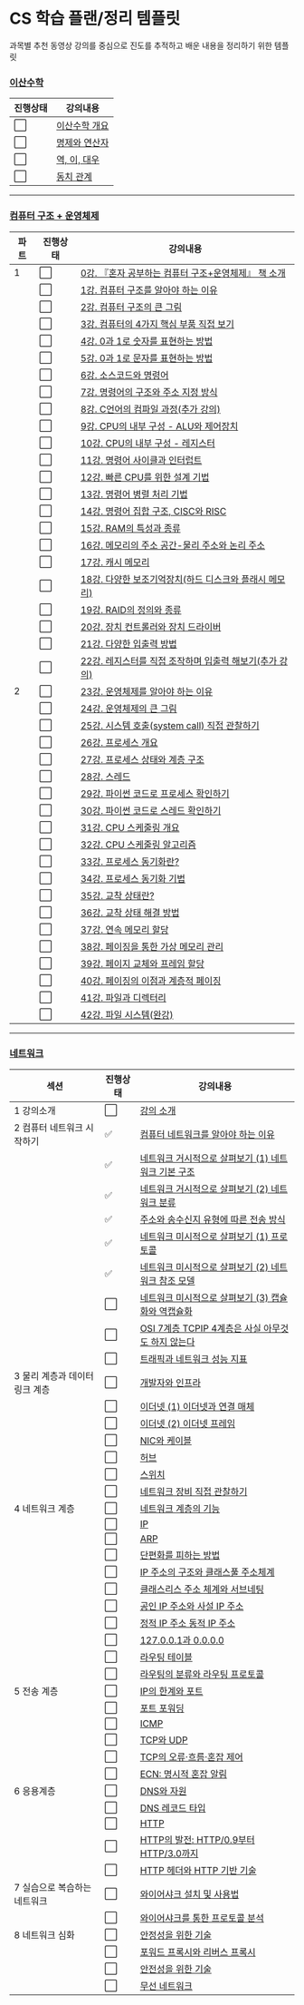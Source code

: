 # CS 학습 플랜/정리 템플릿

과목별 추천 동영상 강의를 중심으로 진도를 추적하고 배운 내용을 정리하기 위한 템플릿

### [이산수학](이산수학)

| 진행상태             | 강의내용                                   |
| -------------------- | ------------------------------------------ |
| :white_large_square: | [이산수학 개요](이산수학/이산수학-개요.md) |
| :white_large_square: | [명제와 연산자](이산수학/명제와-연산자.md) |
| :white_large_square: | [역, 이, 대우](이산수학/역-이-대우.md)     |
| :white_large_square: | [동치 관계](이산수학/동치-관계.md)         |

---

### [컴퓨터 구조 + 운영체제](컴퓨터구조+운영체제)

| 파트 | 진행상태             | 강의내용                                                                                                                      |
| ---- | -------------------- | ----------------------------------------------------------------------------------------------------------------------------- |
| 1    | :white_large_square: | [0강. 『혼자 공부하는 컴퓨터 구조+운영체제』 책 소개](컴퓨터구조+운영체제/0강-책-소개.md)                                     |
|      | :white_large_square: | [1강. 컴퓨터 구조를 알아야 하는 이유](컴퓨터구조+운영체제/1강-컴퓨터-구조를-알아야-하는-이유.md)                              |
|      | :white_large_square: | [2강. 컴퓨터 구조의 큰 그림](컴퓨터구조+운영체제/2강-컴퓨터-구조의-큰-그림.md)                                                |
|      | :white_large_square: | [3강. 컴퓨터의 4가지 핵심 부품 직접 보기](컴퓨터구조+운영체제/3강-컴퓨터의-4가지-핵심-부품-직접-보기.md)                      |
|      | :white_large_square: | [4강. 0과 1로 숫자를 표현하는 방법](컴퓨터구조+운영체제/4강-0과-1로-숫자를-표현하는-방법.md)                                  |
|      | :white_large_square: | [5강. 0과 1로 문자를 표현하는 방법](컴퓨터구조+운영체제/5강-0과-1로-문자를-표현하는-방법.md)                                  |
|      | :white_large_square: | [6강. 소스코드와 명령어](컴퓨터구조+운영체제/6강-소스코드와-명령어.md)                                                        |
|      | :white_large_square: | [7강. 명령어의 구조와 주소 지정 방식](컴퓨터구조+운영체제/7강-명령어의-구조와-주소-지정-방식.md)                              |
|      | :white_large_square: | [8강. C언어의 컴파일 과정(추가 강의)](컴퓨터구조+운영체제/8강-C언어의-컴파일-과정.md)                                         |
|      | :white_large_square: | [9강. CPU의 내부 구성 - ALU와 제어장치](컴퓨터구조+운영체제/9강-CPU의-내부-구성-ALU와-제어장치.md)                            |
|      | :white_large_square: | [10강. CPU의 내부 구성 - 레지스터](컴퓨터구조+운영체제/10강-CPU의-내부-구성-레지스터.md)                                      |
|      | :white_large_square: | [11강. 명령어 사이클과 인터럽트](컴퓨터구조+운영체제/11강-명령어-사이클과-인터럽트.md)                                        |
|      | :white_large_square: | [12강. 빠른 CPU를 위한 설계 기법](컴퓨터구조+운영체제/12강-빠른-CPU를-위한-설계-기법.md)                                      |
|      | :white_large_square: | [13강. 명령어 병렬 처리 기법](컴퓨터구조+운영체제/13강-명령어-병렬-처리-기법.md)                                              |
|      | :white_large_square: | [14강. 명령어 집합 구조, CISC와 RISC](컴퓨터구조+운영체제/14강-명령어-집합-구조-CISC와-RISC.md)                               |
|      | :white_large_square: | [15강. RAM의 특성과 종류](컴퓨터구조+운영체제/15강-RAM의-특성과-종류.md)                                                      |
|      | :white_large_square: | [16강. 메모리의 주소 공간-물리 주소와 논리 주소](컴퓨터구조+운영체제/16강-메모리의-주소-공간-물리-주소와-논리-주소.md)        |
|      | :white_large_square: | [17강. 캐시 메모리](컴퓨터구조+운영체제/17강-캐시-메모리.md)                                                                  |
|      | :white_large_square: | [18강. 다양한 보조기억장치(하드 디스크와 플래시 메모리)](컴퓨터구조+운영체제/18강-다양한-보조기억장치.md)                     |
|      | :white_large_square: | [19강. RAID의 정의와 종류](컴퓨터구조+운영체제/19강-RAID의-정의와-종류.md)                                                    |
|      | :white_large_square: | [20강. 장치 컨트롤러와 장치 드라이버](컴퓨터구조+운영체제/20강-장치-컨트롤러와-장치-드라이버.md)                              |
|      | :white_large_square: | [21강. 다양한 입출력 방법](컴퓨터구조+운영체제/21강-다양한-입출력-방법.md)                                                    |
|      | :white_large_square: | [22강. 레지스터를 직접 조작하며 입출력 해보기(추가 강의)](컴퓨터구조+운영체제/22강-레지스터를-직접-조작하며-입출력-해보기.md) |
| 2    | :white_large_square: | [23강. 운영체제를 알아야 하는 이유](컴퓨터구조+운영체제/23강-운영체제를-알아야-하는-이유.md)                                  |
|      | :white_large_square: | [24강. 운영체제의 큰 그림](컴퓨터구조+운영체제/24강-운영체제의-큰-그림.md)                                                    |
|      | :white_large_square: | [25강. 시스템 호출(system call) 직접 관찰하기](컴퓨터구조+운영체제/25강-시스템-호출-직접-관찰하기.md)                         |
|      | :white_large_square: | [26강. 프로세스 개요](컴퓨터구조+운영체제/26강-프로세스-개요.md)                                                              |
|      | :white_large_square: | [27강. 프로세스 상태와 계층 구조](컴퓨터구조+운영체제/27강-프로세스-상태와-계층-구조.md)                                      |
|      | :white_large_square: | [28강. 스레드](컴퓨터구조+운영체제/28강-스레드.md)                                                                            |
|      | :white_large_square: | [29강. 파이썬 코드로 프로세스 확인하기](컴퓨터구조+운영체제/29강-파이썬-코드로-프로세스-확인하기.md)                          |
|      | :white_large_square: | [30강. 파이썬 코드로 스레드 확인하기](컴퓨터구조+운영체제/30강-파이썬-코드로-스레드-확인하기.md)                              |
|      | :white_large_square: | [31강. CPU 스케줄링 개요](컴퓨터구조+운영체제/31강-CPU-스케줄링-개요.md)                                                      |
|      | :white_large_square: | [32강. CPU 스케줄링 알고리즘](컴퓨터구조+운영체제/32강-CPU-스케줄링-알고리즘.md)                                              |
|      | :white_large_square: | [33강. 프로세스 동기화란?](컴퓨터구조+운영체제/33강-프로세스-동기화란.md)                                                     |
|      | :white_large_square: | [34강. 프로세스 동기화 기법](컴퓨터구조+운영체제/34강-프로세스-동기화-기법.md)                                                |
|      | :white_large_square: | [35강. 교착 상태란?](컴퓨터구조+운영체제/35강-교착-상태란.md)                                                                 |
|      | :white_large_square: | [36강. 교착 상태 해결 방법](컴퓨터구조+운영체제/36강-교착-상태-해결-방법.md)                                                  |
|      | :white_large_square: | [37강. 연속 메모리 할당](컴퓨터구조+운영체제/37강-연속-메모리-할당.md)                                                        |
|      | :white_large_square: | [38강. 페이징을 통한 가상 메모리 관리](컴퓨터구조+운영체제/38강-페이징을-통한-가상-메모리-관리.md)                            |
|      | :white_large_square: | [39강. 페이지 교체와 프레임 할당](컴퓨터구조+운영체제/39강-페이지-교체와-프레임-할당.md)                                      |
|      | :white_large_square: | [40강. 페이징의 이점과 계층적 페이징](컴퓨터구조+운영체제/40강-페이징의-이점과-계층적-페이징.md)                              |
|      | :white_large_square: | [41강. 파일과 디렉터리](컴퓨터구조+운영체제/41강-파일과-디렉터리.md)                                                          |
|      | :white_large_square: | [42강. 파일 시스템(완강)](컴퓨터구조+운영체제/42강-파일-시스템.md)                                                            |

---

### [네트워크](네트워크)

| 섹션                           | 진행상태             | 강의내용                                                                              |
| ------------------------------ | -------------------- | ------------------------------------------------------------------------------------- |
| 1 강의소개                     | :white_large_square: | [강의 소개](네트워크/강의-소개.md)                                                    |
| 2 컴퓨터 네트워크 시작하기     | :white_check_mark:   | [컴퓨터 네트워크를 알아야 하는 이유](네트워크/네트워크를-알아야-하는-이유.md)         |
|                                | :white_check_mark:   | [네트워크 거시적으로 살펴보기 (1) 네트워크 기본 구조](네트워크/네트워크-기본-구조.md) |
|                                | :white_check_mark:   | [네트워크 거시적으로 살펴보기 (2) 네트워크 분류](네트워크/네트워크-분류.md)           |
|                                | :white_check_mark:   | [주소와 송수신지 유형에 따른 전송 방식](네트워크/전송-방식.md)                        |
|                                | :white_check_mark:   | [네트워크 미시적으로 살펴보기 (1) 프로토콜](네트워크/프로토콜.md)                     |
|                                | :white_check_mark:   | [네트워크 미시적으로 살펴보기 (2) 네트워크 참조 모델](네트워크/네트워크-참조-모델.md) |
|                                | :white_large_square: | [네트워크 미시적으로 살펴보기 (3) 캡슐화와 역캡슐화](네트워크/캡슐화와-역캡슐화.md)   |
|                                | :white_large_square: | [OSI 7계층 TCPIP 4계층은 사실 아무것도 하지 않는다](네트워크/계층-모델.md)            |
|                                | :white_large_square: | [트래픽과 네트워크 성능 지표](네트워크/성능-지표.md)                                  |
| 3 물리 계층과 데이터 링크 계층 | :white_large_square: | [개발자와 인프라](네트워크/개발자와-인프라.md)                                        |
|                                | :white_large_square: | [이더넷 (1) 이더넷과 연결 매체](네트워크/이더넷과-연결-매체.md)                       |
|                                | :white_large_square: | [이더넷 (2) 이더넷 프레임](네트워크/이더넷-프레임.md)                                 |
|                                | :white_large_square: | [NIC와 케이블](네트워크/NIC와-케이블.md)                                              |
|                                | :white_large_square: | [허브](네트워크/허브.md)                                                              |
|                                | :white_large_square: | [스위치](네트워크/스위치.md)                                                          |
|                                | :white_large_square: | [네트워크 장비 직접 관찰하기](네트워크/네트워크-장비-직접-관찰하기.md)                |
| 4 네트워크 계층                | :white_large_square: | [네트워크 계층의 기능](네트워크/네트워크-계층-기능.md)                                |
|                                | :white_large_square: | [IP](네트워크/IP.md)                                                                  |
|                                | :white_large_square: | [ARP](네트워크/ARP.md)                                                                |
|                                | :white_large_square: | [단편화를 피하는 방법](네트워크/단편화-방지.md)                                       |
|                                | :white_large_square: | [IP 주소의 구조와 클래스풀 주소체계](네트워크/IP-주소-구조.md)                        |
|                                | :white_large_square: | [클래스리스 주소 체계와 서브네팅](네트워크/클래스리스-주소.md)                        |
|                                | :white_large_square: | [공인 IP 주소와 사설 IP 주소](네트워크/공인-사설-IP.md)                               |
|                                | :white_large_square: | [정적 IP 주소 동적 IP 주소](네트워크/정적-동적-IP.md)                                 |
|                                | :white_large_square: | [127.0.0.1과 0.0.0.0](네트워크/루프백-주소.md)                                        |
|                                | :white_large_square: | [라우팅 테이블](네트워크/라우팅-테이블.md)                                            |
|                                | :white_large_square: | [라우팅의 분류와 라우팅 프로토콜](네트워크/라우팅-프로토콜.md)                        |
| 5 전송 계층                    | :white_large_square: | [IP의 한계와 포트](네트워크/IP-한계와-포트.md)                                        |
|                                | :white_large_square: | [포트 포워딩](네트워크/포트-포워딩.md)                                                |
|                                | :white_large_square: | [ICMP](네트워크/ICMP.md)                                                              |
|                                | :white_large_square: | [TCP와 UDP](네트워크/TCP-UDP.md)                                                      |
|                                | :white_large_square: | [TCP의 오류·흐름·혼잡 제어](네트워크/TCP-제어.md)                                     |
|                                | :white_large_square: | [ECN: 명시적 혼잡 알림](네트워크/ECN.md)                                              |
| 6 응용계층                     | :white_large_square: | [DNS와 자원](네트워크/DNS.md)                                                         |
|                                | :white_large_square: | [DNS 레코드 타입](네트워크/DNS-레코드.md)                                             |
|                                | :white_large_square: | [HTTP](네트워크/HTTP.md)                                                              |
|                                | :white_large_square: | [HTTP의 발전: HTTP/0.9부터 HTTP/3.0까지](네트워크/HTTP-발전)                          |
|                                | :white_large_square: | [HTTP 헤더와 HTTP 기반 기술](네트워크/HTTP-헤더.md)                                   |
| 7 실습으로 복습하는 네트워크   | :white_large_square: | [와이어샤크 설치 및 사용법](네트워크/와이어샤크-설치.md)                              |
|                                | :white_large_square: | [와이어샤크를 통한 프로토콜 분석](네트워크/프로토콜-분석.md)                          |
| 8 네트워크 심화                | :white_large_square: | [안정성을 위한 기술](네트워크/안정성-기술.md)                                         |
|                                | :white_large_square: | [포워드 프록시와 리버스 프록시](네트워크/프록시.md)                                   |
|                                | :white_large_square: | [안전성을 위한 기술](네트워크/안전성-기술.md)                                         |
|                                | :white_large_square: | [무선 네트워크](네트워크/무선-네트워크.md)                                            |
